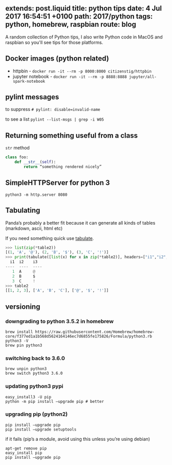 extends: post.liquid
title: python tips
date: 4 Jul 2017 16:54:51 +0100
path: 2017/python
tags: python, homebrew, raspbian
route: blog
---
A random collection of Python tips, I also write Python code in MacOS and
raspbian so you'll see tips for those platforms.

## Docker images (python related)

- httpbin - `docker run -it --rm -p 8000:8000 citizenstig/httpbin`
- jupyter notebook - `docker run -it --rm -p 8888:8888 jupyter/all-spark-notebook`

## pylint messages

to suppress `# pylint: disable=invalid-name`

to see a list `pylint --list-msgs | grep -i W05`

## Returning something useful from a class

`str` method

```python
class foo:
	def __str__(self):
		return “something rendered nicely”
```
## SimpleHTTPServer for python 3

```python3 -m http.server 8080```

## Tabulating

Panda’s probably a better fit because it can generate all kinds of tables (markdown, ascii, html etc)

If you need something quick use [tabulate](https://bitbucket.org/astanin/python-tabulate).

```python
>>> list(zip(*table2))
[(1, 'A', '@'), (2, 'B', '$'), (3, 'C', '!')]
>>> print(tabulate([list(x) for x in zip(*table2)], headers=["i1","i2","i3"]))
  i1  i2    i3
----  ----  ----
   1  A     @
   2  B     $
   3  C     !
>>> table2
[[1, 2, 3], ['A', 'B', 'C'], ['@', '$', '!']]
```

## versioning

### downgrading to python 3.5.2 in homebrew

```
brew install https://raw.githubusercontent.com/Homebrew/homebrew-core/f377ed1a1b568d5624164146ec7d6855fe175826/Formula/python3.rb
python3 -V
brew pin python3
```

### switching back to 3.6.0

```
brew unpin python3
brew switch python3 3.6.0
```

### updating python3 pypi

```
easy_install3 -U pip
python -m pip install —upgrade pip # better
```

### upgrading pip (python2) 

```
pip install —upgrade pip
pip install —upgrade setuptools
```

if it fails (pip’s a module, avoid using this unless you’re using debian)
```
apt-get remove pip
easy_install pip
pip install —upgrade pip
```

